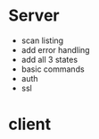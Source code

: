 # Server
- scan listing
- add error handling
- add all 3 states
- basic commands
- auth
- ssl
# client
